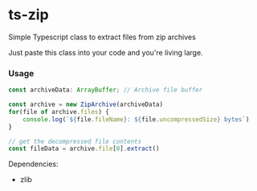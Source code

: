 # ts-zip

Simple Typescript class to extract files from zip archives

Just paste this class into your code and you're living large.

### Usage
```typescript
const archiveData: ArrayBuffer; // Archive file buffer

const archive = new ZipArchive(archiveData)
for(file of archive.files) {
	console.log(`${file.fileName}: ${file.uncompressedSize} bytes`)
}

// get the decompressed file contents
const fileData = archive.file[0].extract()
```

Dependencies:

* zlib

